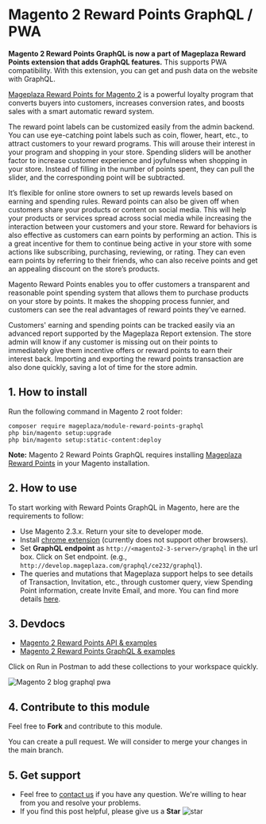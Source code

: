 # Magento 2 Reward Points GraphQL / PWA

**Magento 2 Reward Points GraphQL is now a part of Mageplaza Reward Points extension that adds GraphQL features.** This supports PWA compatibility. With this extension, you can get and push data on the website with GraphQL.

[Mageplaza Reward Points for Magento 2](https://www.mageplaza.com/magento-2-reward-points-extension/) is a powerful loyalty program that converts buyers into customers, increases conversion rates, and boosts sales with a smart automatic reward system. 

The reward point labels can be customized easily from the admin backend. You can use eye-catching point labels such as coin, flower, heart, etc., to attract customers to your reward programs. This will arouse their interest in your program and shopping in your store. Spending sliders will be another factor to increase customer experience and joyfulness when shopping in your store. Instead of filling in the number of points spent, they can pull the slider, and the corresponding point will be subtracted. 

It’s flexible for online store owners to set up rewards levels based on earning and spending rules. Reward points can also be given off when customers share your products or content on social media. This will help your products or services spread across social media while increasing the interaction between your customers and your store. Reward for behaviors is also effective as customers can earn points by performing an action. This is a great incentive for them to continue being active in your store with some actions like subscribing, purchasing, reviewing, or rating. They can even earn points by referring to their friends, who can also receive points and get an appealing discount on the store’s products. 

Magento Reward Points enables you to offer customers a transparent and reasonable point spending system that allows them to purchase products on your store by points. It makes the shopping process funnier, and customers can see the real advantages of reward points they’ve earned. 

Customers' earning and spending points can be tracked easily via an advanced report supported by the Mageplaza Report extension. The store admin will know if any customer is missing out on their points to immediately give them incentive offers or reward points to earn their interest back. Importing and exporting the reward points transaction are also done quickly, saving a lot of time for the store admin. 

## 1. How to install

Run the following command in Magento 2 root folder:

```
composer require mageplaza/module-reward-points-graphql
php bin/magento setup:upgrade
php bin/magento setup:static-content:deploy
```

**Note:** 
Magento 2 Reward Points GraphQL requires installing [Mageplaza Reward Points](https://www.mageplaza.com/magento-2-reward-points-extension/) in your Magento installation. 

## 2. How to use
To start working with Reward Points GraphQL in Magento, here are the requirements to follow: 
- Use Magento 2.3.x. Return your site to developer mode. 
- Install [chrome extension](https://chrome.google.com/webstore/detail/chromeiql/fkkiamalmpiidkljmicmjfbieiclmeij?hl=en) (currently does not support other browsers). 
- Set **GraphQL endpoint** as `http://<magento2-3-server>/graphql` in the url box. Click on Set endpoint. (e.g., `http://develop.mageplaza.com/graphql/ce232/graphql`). 
- The queries and mutations that Mageplaza support helps to see details of Transaction, Invitation, etc., through customer query, view Spending Point information, create Invite Email, and more. You can find more details [here](https://documenter.getpostman.com/view/10589000/SzRyzpww?version=latest). 

## 3. Devdocs
- [Magento 2 Reward Points API & examples](https://documenter.getpostman.com/view/10589000/SzRyzpwz?version=latest)
- [Magento 2 Reward Points GraphQL & examples](https://documenter.getpostman.com/view/10589000/SzRyzpww?version=latest)

Click on Run in Postman to add these collections to your workspace quickly.

![Magento 2 blog graphql pwa](https://i.imgur.com/lhsXlUR.gif)

## 4. Contribute to this module 
Feel free to **Fork** and contribute to this module. 

You can create a pull request. We will consider to merge your changes in the main branch. 

## 5. Get support
- Feel free to [contact us](https://www.mageplaza.com/contact.html) if you have any question. We're willing to hear from you and resolve your problems. 
- If you find this post helpful, please give us a **Star** ![star](https://i.imgur.com/S8e0ctO.png)

